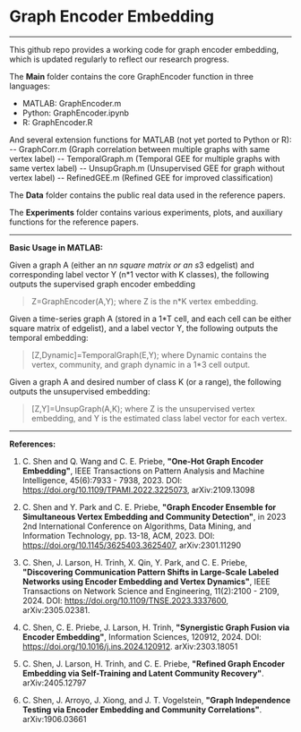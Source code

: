 # Graph Encoder Embedding

-----------------------------------------------------------------
This github repo provides a working code for graph encoder embedding, which is updated regularly to reflect our research progress.

The **Main** folder contains the core GraphEncoder function in three languages:
- MATLAB:   GraphEncoder.m
- Python:   GraphEncoder.ipynb
- R:        GraphEncoder.R

And several extension functions for MATLAB (not yet ported to Python or R):
-- GraphCorr.m       (Graph correlation between multiple graphs with same vertex label)
-- TemporalGraph.m   (Temporal GEE for multiple graphs with same vertex label)
-- UnsupGraph.m      (Unsupervised GEE for graph without vertex label)
-- RefinedGEE.m      (Refined GEE for improved classification)

The **Data** folder contains the public real data used in the reference papers. 

The **Experiments** folder contains various experiments, plots, and auxiliary functions for the reference papers.

-------------------------------------------------------------
**Basic Usage in MATLAB:**

Given a graph A (either an n*n square matrix or an s*3 edgelist) and corresponding label vector Y (n*1 vector with K classes), the following outputs the supervised graph encoder embedding
> Z=GraphEncoder(A,Y);
where Z is the n*K vertex embedding.

Given a time-series graph A (stored in a 1*T cell, and each cell can be either square matrix of edgelist), and a label vector Y, the following outputs the temporal embedding:
> [Z,Dynamic]=TemporalGraph(E,Y);
where Dynamic contains the vertex, community, and graph dynamic in a 1*3 cell output.

Given a graph A and desired number of class K (or a range), the following outputs the unsupervised embedding:
> [Z,Y]=UnsupGraph(A,K);
where Z is the unsupervised vertex embedding, and Y is the estimated class label vector for each vertex.


-------------------------------------------------------------

**References:**

1. C. Shen and Q. Wang and C. E. Priebe, **"One-Hot Graph Encoder Embedding"**, IEEE Transactions on Pattern Analysis and Machine Intelligence, 45(6):7933 - 7938, 2023. DOI: https://doi.org/10.1109/TPAMI.2022.3225073, arXiv:2109.13098

2. C. Shen and Y. Park and C. E. Priebe, **"Graph Encoder Ensemble for Simultaneous Vertex Embedding and Community Detection"**, in 2023 2nd International Conference on Algorithms, Data Mining, and Information Technology, pp. 13-18, ACM, 2023. DOI: https://doi.org/10.1145/3625403.3625407, arXiv:2301.11290

3. C. Shen, J. Larson, H. Trinh, X. Qin, Y. Park, and C. E. Priebe, **"Discovering Communication Pattern Shifts in Large-Scale Labeled Networks using Encoder Embedding and Vertex Dynamics"**, IEEE Transactions on Network Science and Engineering, 11(2):2100 - 2109, 2024. DOI: https://doi.org/10.1109/TNSE.2023.3337600, arXiv:2305.02381.

4. C. Shen, C. E. Priebe, J. Larson, H. Trinh, **"Synergistic Graph Fusion via Encoder Embedding"**, Information Sciences, 120912, 2024. DOI: https://doi.org/10.1016/j.ins.2024.120912. arXiv:2303.18051

5. C. Shen, J. Larson, H. Trinh, and C. E. Priebe, **"Refined Graph Encoder Embedding via Self-Training and Latent Community Recovery"**. arXiv:2405.12797

6. C. Shen, J. Arroyo, J. Xiong, and J. T. Vogelstein, **"Graph Independence Testing via Encoder Embedding and Community Correlations"**. arXiv:1906.03661


